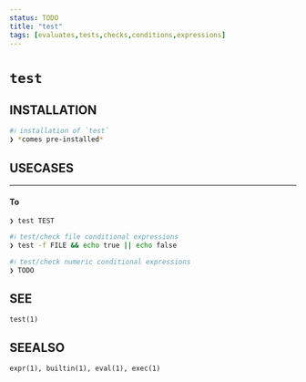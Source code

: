 ```yaml
---
status: TODO
title: "test"
tags: [evaluates,tests,checks,conditions,expressions]
---
```


# `test`

## INSTALLATION


```bash
#ℹ︎ installation of `test`
❯ *comes pre-installed*
```


## USECASES

----
#### To

    ❯ test TEST


```bash
#ℹ︎ test/check file conditional expressions
❯ test -f FILE && echo true || echo false
```



```bash
#ℹ︎ test/check numeric conditional expressions
❯ TODO
```



## SEE

    test(1)

## SEEALSO

    expr(1), builtin(1), eval(1), exec(1)

